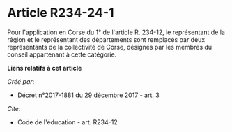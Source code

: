 # Article R234-24-1

Pour l'application en Corse du 1° de l'article R. 234-12, le représentant de la région et le représentant des départements
sont remplacés par deux représentants de la collectivité de Corse, désignés par les membres du conseil appartenant à cette
catégorie.

**Liens relatifs à cet article**

_Créé par_:

  - Décret n°2017-1881 du 29 décembre 2017 - art. 3

_Cite_:

  - Code de l'éducation - art. R234-12
